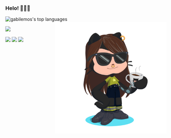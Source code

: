 ### Helo! 🙋🏻‍♀️

<img src="https://github-readme-stats.vercel.app/api/top-langs/?username=gabilemos&layout=compact&show_icons=true&theme=radical" alt="gabilemos's top languages" /><img src="https://github.com/gabilemos/gabilemos/blob/main/octogabi.png?raw=true" alt="octojeh" width="350" align="right" style="float:right"/> 

<img src="https://github-readme-stats.vercel.app/api?username=gabilemos&theme=radical" width="350"/> 

[<img src="https://img.shields.io/badge/linkedin-%230077B5.svg?&style=for-the-badge&logo=linkedin&logoColor=white" />](https://www.linkedin.com/in/gabrielalemos/) [<img src = "https://img.shields.io/badge/instagram-%23E4405F.svg?&style=for-the-badge&logo=instagram&logoColor=white">](https://www.instagram.com/gabi_89/) [<img src = "https://img.shields.io/badge/facebook-%231877F2.svg?&style=for-the-badge&logo=facebook&logoColor=white">](https://www.facebook.com/gabi.bl89/)
